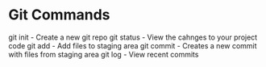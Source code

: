 # Git Commands

git init - Create a new git repo
git status - View the cahnges to your project code
git add - Add files to staging area
git commit - Creates a new commit with files from staging area
git log - View recent commits